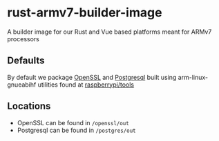 # rust-armv7-builder-image
A builder image for our Rust and Vue based platforms meant for ARMv7 processors

## Defaults
By default we package [OpenSSL](https://www.openssl.org/) and [Postgresql](https://www.postgresql.org/) built using arm-linux-gnueabihf utilities found at [raspberrypi/tools](https://github.com/raspberrypi/tools)

## Locations
- OpenSSL can be found in `/openssl/out`
- Postgresql can be found in `/postgres/out`